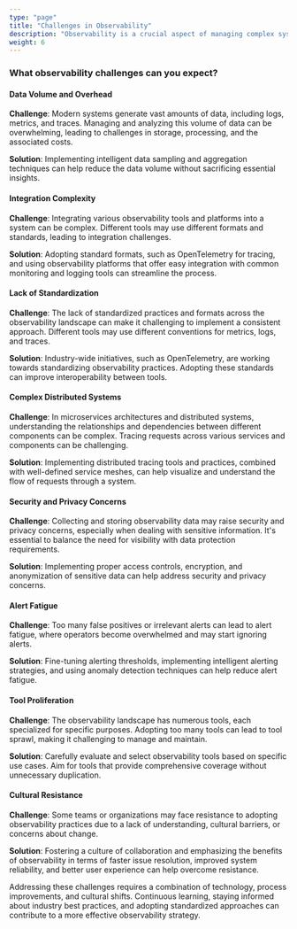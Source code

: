 ```yaml
---
type: "page"
title: "Challenges in Observability"
description: "Observability is a crucial aspect of managing complex systems, but it comes with its own set of challenges."
weight: 6
---
```



### What observability challenges can you expect?

#### Data Volume and Overhead
**Challenge**: Modern systems generate vast amounts of data, including logs, metrics, and traces. Managing and analyzing this volume of data can be overwhelming, leading to challenges in storage, processing, and the associated costs.

**Solution**: Implementing intelligent data sampling and aggregation techniques can help reduce the data volume without sacrificing essential insights.

#### Integration Complexity
**Challenge**: Integrating various observability tools and platforms into a system can be complex. Different tools may use different formats and standards, leading to integration challenges.

**Solution**: Adopting standard formats, such as OpenTelemetry for tracing, and using observability platforms that offer easy integration with common monitoring and logging tools can streamline the process.

#### Lack of Standardization
**Challenge**: The lack of standardized practices and formats across the observability landscape can make it challenging to implement a consistent approach. Different tools may use different conventions for metrics, logs, and traces.

**Solution**: Industry-wide initiatives, such as OpenTelemetry, are working towards standardizing observability practices. Adopting these standards can improve interoperability between tools.

#### Complex Distributed Systems
**Challenge**: In microservices architectures and distributed systems, understanding the relationships and dependencies between different components can be complex. Tracing requests across various services and components can be challenging.

**Solution**: Implementing distributed tracing tools and practices, combined with well-defined service meshes, can help visualize and understand the flow of requests through a system.

#### Security and Privacy Concerns
**Challenge**: Collecting and storing observability data may raise security and privacy concerns, especially when dealing with sensitive information. It's essential to balance the need for visibility with data protection requirements.

**Solution**: Implementing proper access controls, encryption, and anonymization of sensitive data can help address security and privacy concerns.

#### Alert Fatigue
**Challenge**: Too many false positives or irrelevant alerts can lead to alert fatigue, where operators become overwhelmed and may start ignoring alerts.

**Solution**: Fine-tuning alerting thresholds, implementing intelligent alerting strategies, and using anomaly detection techniques can help reduce alert fatigue.

#### Tool Proliferation
**Challenge**: The observability landscape has numerous tools, each specialized for specific purposes. Adopting too many tools can lead to tool sprawl, making it challenging to manage and maintain.

**Solution**: Carefully evaluate and select observability tools based on specific use cases. Aim for tools that provide comprehensive coverage without unnecessary duplication.

#### Cultural Resistance
**Challenge**: Some teams or organizations may face resistance to adopting observability practices due to a lack of understanding, cultural barriers, or concerns about change.

**Solution**: Fostering a culture of collaboration and emphasizing the benefits of observability in terms of faster issue resolution, improved system reliability, and better user experience can help overcome resistance.



Addressing these challenges requires a combination of technology, process improvements, and cultural shifts. Continuous learning, staying informed about industry best practices, and adopting standardized approaches can contribute to a more effective observability strategy.